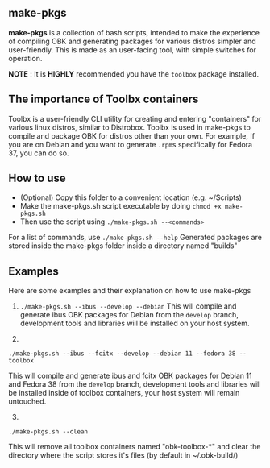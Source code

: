 ## make-pkgs

**make-pkgs** is a collection of bash scripts, intended to make the experience of compiling OBK and generating packages for various distros simpler and user-friendly.
This is made as an user-facing tool, with simple switches for operation.

**NOTE** : It is **HIGHLY** recommended you have the `toolbox` package installed.

## The importance of Toolbx containers

Toolbx is a user-friendly CLI utility for creating and entering "containers" for various linux distros, similar to Distrobox.
Toolbx is used in make-pkgs to compile and package OBK for distros other than your own.
For example, If you are on Debian and you want to generate `.rpm`s specifically for Fedora 37, you can do so.

## How to use

- (Optional) Copy this folder to a convenient location (e.g. ~/Scripts)
- Make the make-pkgs.sh script executable by doing `chmod +x make-pkgs.sh`
- Then use the script using `./make-pkgs.sh --<commands>`

For a list of commands, use `./make-pkgs.sh --help`
Generated packages are stored inside the make-pkgs folder inside a directory named "builds"

## Examples

Here are some examples and their explanation on how to use make-pkgs

1. `./make-pkgs.sh --ibus --develop --debian`
This will compile and generate ibus OBK packages for Debian from the `develop` branch, development tools and libraries will be installed on your host system.

2.
```
./make-pkgs.sh --ibus --fcitx --develop --debian 11 --fedora 38 --toolbox
```
This will compile and generate ibus and fcitx OBK packages for Debian 11 and Fedora 38 from the `develop` branch, development tools and libraries will be installed inside of toolbox containers, your host system will remain untouched.

3.
```
./make-pkgs.sh --clean
```
This will remove all toolbox containers named "obk-toolbox-*" and clear the directory where the script stores it's files (by default in ~/.obk-build/)
